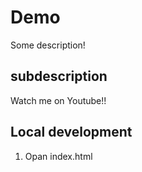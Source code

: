 # Demo

Some description!


## subdescription

Watch me on Youtube!!

## Local development 

1. Opan index.html
